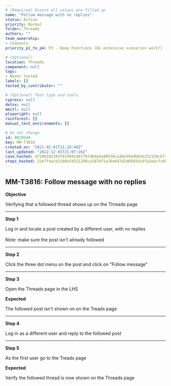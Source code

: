 ```yaml
---
# (Required) Ensure all values are filled up
name: "Follow message with no replies"
status: Active
priority: Normal
folder: Threads
authors: ""
team_ownership:
- Channels
priority_p1_to_p4: P3 - Deep Functions (Do extensive scenarios work?)

# (Optional)
location: Threads
component: null
tags:
- Never tested
labels: []
tested_by_contributor: ""

# (Optional) Test type and tools
cypress: null
detox: null
mmctl: null
playwright: null
rainforest: []
manual_test_environments: []

# Do not change
id: 8819544
key: MM-T3816
created_on: "2021-02-01T15:28:48Z"
last_updated: "2022-12-01T21:07:26Z"
case_hashed: d7206592283f674592d01f97d64eba40530ca30e594db83e252150cbf42e2135d848a34b0a9dd2b14efe80de9d46f704
steps_hashed: 22e7f4acb2160afd521298ca3878f1a76e6d7d2d6692dc6fa2eacfc6bfe2646f4552dccf97e81b140e1f3b601d0c3447
---
```


<!-- (Auto-generated) Based on frontmatter's "key" and "name" -->

## MM-T3816: Follow message with no replies

**Objective**

Verifying that a followed thread shows up on the Threads page

---

**Step 1**

Log in and locate a post created by a different user, with no replies\
\
Note: make sure the post isn't already followed

---

**Step 2**

Click the three dot menu on the post and click on "Follow message"

---

**Step 3**

Open the Threads page in the LHS

**Expected**

The followed post isn't shown on on the Treads page

---

**Step 4**

Log in as a different user and reply to the followed post

---

**Step 5**

As the first user go to the Treads page

**Expected**

Verify the followed thread is now shown on the Threads page
